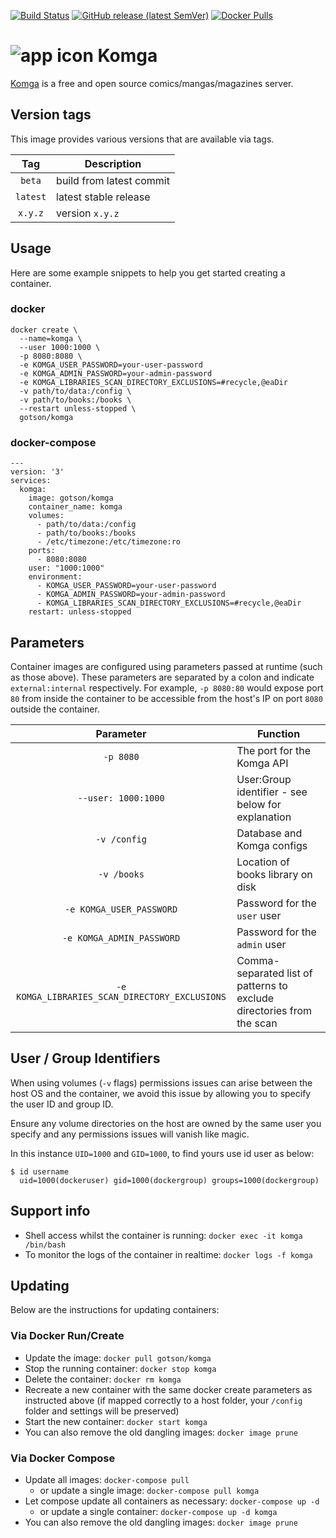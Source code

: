 [![Build Status](https://travis-ci.com/gotson/komga.svg?branch=master)](https://travis-ci.com/gotson/komga)
[![GitHub release (latest SemVer)](https://img.shields.io/github/v/release/gotson/komga?color=blue&label=download&sort=semver)](https://github.com/gotson/komga/releases)
[![Docker Pulls](https://img.shields.io/docker/pulls/gotson/komga)](https://hub.docker.com/r/gotson/komga)

# ![app icon](https://github.com/gotson/komga/raw/master/.github/readme-images/app-icon.png) Komga

[Komga](https://github.com/gotson/komga) is a free and open source comics/mangas/magazines server.

## Version tags

This image provides various versions that are available via tags.

|**Tag** |**Description**         |
|:------:|------------------------|
|`beta`  |build from latest commit|
|`latest`|latest stable release   |
|`x.y.z` |version `x.y.z`         |

## Usage

Here are some example snippets to help you get started creating a container.

### docker

```
docker create \
  --name=komga \
  --user 1000:1000 \
  -p 8080:8080 \
  -e KOMGA_USER_PASSWORD=your-user-password
  -e KOMGA_ADMIN_PASSWORD=your-admin-password
  -e KOMGA_LIBRARIES_SCAN_DIRECTORY_EXCLUSIONS=#recycle,@eaDir
  -v path/to/data:/config \
  -v path/to/books:/books \
  --restart unless-stopped \
  gotson/komga
```

### docker-compose

```
---
version: '3'
services:
  komga:
    image: gotson/komga
    container_name: komga
    volumes:
      - path/to/data:/config
      - path/to/books:/books
      - /etc/timezone:/etc/timezone:ro
    ports:
      - 8080:8080
    user: "1000:1000"
    environment:
      - KOMGA_USER_PASSWORD=your-user-password
      - KOMGA_ADMIN_PASSWORD=your-admin-password
      - KOMGA_LIBRARIES_SCAN_DIRECTORY_EXCLUSIONS=#recycle,@eaDir
    restart: unless-stopped
```

## Parameters

Container images are configured using parameters passed at runtime (such as those above).
These parameters are separated by a colon and indicate `external:internal` respectively.
For example, `-p 8080:80` would expose port `80` from inside the container to be accessible from the host's IP on port `8080` outside the container.

|                    Parameter                   | Function                                                              |
|:----------------------------------------------:|-----------------------------------------------------------------------|
| `-p 8080`                                      | The port for the Komga API                                            |
| `--user: 1000:1000`                            | User:Group identifier - see below for explanation                     |
| `-v /config`                                   | Database and Komga configs                                            |
| `-v /books`                                    | Location of books library on disk                                     |
| `-e KOMGA_USER_PASSWORD`                       | Password for the `user` user                                          |
| `-e KOMGA_ADMIN_PASSWORD`                      | Password for the `admin` user                                         |
| `-e KOMGA_LIBRARIES_SCAN_DIRECTORY_EXCLUSIONS` | Comma-separated list of patterns to exclude directories from the scan |

## User / Group Identifiers

When using volumes (`-v` flags) permissions issues can arise between the host OS and the container, we avoid this issue by allowing you to specify the user ID and group ID.

Ensure any volume directories on the host are owned by the same user you specify and any permissions issues will vanish like magic.

In this instance `UID=1000` and `GID=1000`, to find yours use id user as below:

```
$ id username
  uid=1000(dockeruser) gid=1000(dockergroup) groups=1000(dockergroup)
```

## Support info

- Shell access whilst the container is running: `docker exec -it komga /bin/bash`
- To monitor the logs of the container in realtime: `docker logs -f komga`

## Updating

Below are the instructions for updating containers:

### Via Docker Run/Create

- Update the image: `docker pull gotson/komga`
- Stop the running container: `docker stop komga`
- Delete the container: `docker rm komga`
- Recreate a new container with the same docker create parameters as instructed above (if mapped correctly to a host folder, your `/config` folder and settings will be preserved)
- Start the new container: `docker start komga`
- You can also remove the old dangling images: `docker image prune`

### Via Docker Compose

- Update all images: `docker-compose pull`
  - or update a single image: `docker-compose pull komga`
- Let compose update all containers as necessary: `docker-compose up -d`
  - or update a single container: `docker-compose up -d komga`
- You can also remove the old dangling images: `docker image prune`
